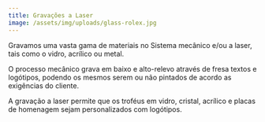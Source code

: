 ```yaml
---
title: Gravações a Laser
image: /assets/img/uploads/glass-rolex.jpg
---
```

Gravamos uma vasta gama de materiais no Sistema mecânico e/ou a laser, tais como o vidro, acrílico ou metal.

O processo mecânico grava em baixo e alto-relevo através de fresa textos e logótipos, podendo os mesmos serem ou não pintados de acordo as exigências do cliente.

A  gravação a laser permite que os troféus em vidro, cristal, acrílico e placas de homenagem sejam personalizados com logótipos.
